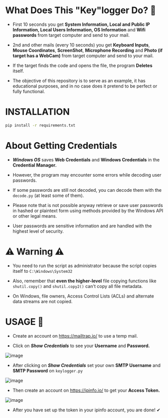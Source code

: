 # What Does This "Key"logger Do? 🤔
* First 10 seconds you get **System Information, Local and Public IP Information, Local Users Information, OS Information** and **Wifi passwords** from target computer and send to your mail.

* 2nd and other mails (every 10 seconds) you get **Keyboard Inputs**, **Mouse Coordinates**, **ScreenShot**, **Microphone Recording** and **Photo (if target has a WebCam)** from target computer and send to your mail.

* If the target finds the code and opens the file, the program **Deletes** itself.

* The objective of this repository is to serve as an example, it has educational purposes, and in no case does it pretend to be perfect or fully functional.

# INSTALLATION
```bash
pip install -r requirements.txt
```

# About Getting Credentials

* ***Windows OS*** saves **Web Credentials** and **Windows Credentials** in the **Credential Manager.**

* However, the program may encounter some errors while decoding user passwords.

* If some passwords are still not decoded, you can decode them with the `decode.py` (at least some of them).

* Please note that is not possible anyway retrieve or save user passwords in hashed or plaintext form using methods provided by the Windows API or other legal means.

* User passwords are sensitive information and are handled with the highest level of security.

# ⚠️ Warning ⚠️

* You need to run the script as administrator because the script copies itself to `C:\Windows\System32`

* Also, remember that **even the higher-level** file copying functions like `shutil.copy()` and `shutil.copy2()` can't copy all file metadata.

* On Windows, file owners, Access Control Lists (ACLs) and alternate data streams are not copied.

# USAGE 🐣

* Create an account on https://mailtrap.io/ to use a temp mail.

* Click on ***Show Credentials*** to see your **Username** and **Password.**

![image](https://github.com/isPique/Keylogger/assets/139041426/840ab983-424b-4407-a6ba-697abf2f3dfb)

* After clicking on ***Show Credentials*** set your own **SMTP Username** and **SMTP Password** on `keylogger.py`

![image](https://github.com/isPique/Keylogger/assets/139041426/2c0a42b0-477e-4bb0-86ae-352e446bdc3d)

* Then create an account on https://ipinfo.io/ to get your **Access Token.**

![image](https://github.com/isPique/Keylogger/assets/139041426/45c987b1-4781-4468-9672-672e43b58672)

* After you have set up the token in your ipinfo account, you are done! ✔
